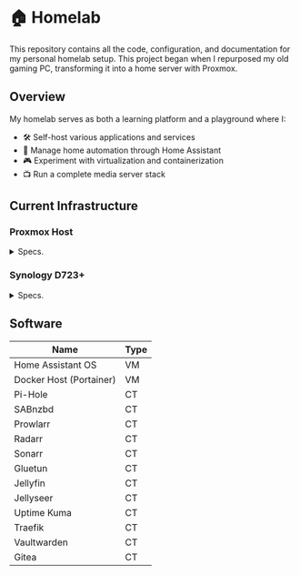# 🏠 Homelab

This repository contains all the code, configuration, and documentation for my personal homelab setup. This project began when I repurposed my old gaming PC, transforming it into a home server with Proxmox.

## Overview

My homelab serves as both a learning platform and a playground where I:

- 🛠️ Self-host various applications and services
- 🏡 Manage home automation through Home Assistant
- 🎮 Experiment with virtualization and containerization
- 📺 Run a complete media server stack

## Current Infrastructure

### Proxmox Host

<details>
  <summary>Specs.</summary>

| Component | Specification                       |
| --------- | ----------------------------------- |
| CPU       | Intel i9-9900K                      |
| Memory    | 64GB RAM                            |
| Storage   | 2× 1TB NVMe SSDs<br>1× 2TB SATA SSD |

</details>

### Synology D723+

<details>
  <summary>Specs.</summary>

| Component | Specification   |
| --------- | --------------- |
| CPU       | AMD Ryzen R1600 |
| Memory    | 32GB RAM        |
| Storage   | 2x 8TB SHA-1    |

</details>

## Software

| Name                    | Type |
| ----------------------- | ---- |
| Home Assistant OS       | VM   |
| Docker Host (Portainer) | VM   |
| Pi-Hole                 | CT   |
| SABnzbd                 | CT   |
| Prowlarr                | CT   |
| Radarr                  | CT   |
| Sonarr                  | CT   |
| Gluetun                 | CT   |
| Jellyfin                | CT   |
| Jellyseer               | CT   |
| Uptime Kuma             | CT   |
| Traefik                 | CT   |
| Vaultwarden             | CT   |
| Gitea                   | CT   |
